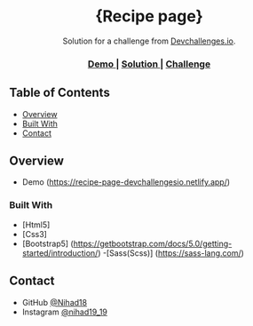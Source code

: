 <!-- Please update value in the {}  -->

<h1 align="center">{Recipe page}</h1>

<div align="center">
   Solution for a challenge from  <a href="http://devchallenges.io" target="_blank">Devchallenges.io</a>.
</div>

<div align="center">
  <h3>
    <a href="https://recipe-page-devchallengesio.netlify.app/">
      Demo
    </a>
    <span> | </span>
    <a href="https://devchallenges.io/solutions/c3guYYCMLKdUO0UjXhFm">
      Solution
    </a>
    <span> | </span>
    <a href="https://devchallenges.io/challenges/hhmesazsqgKXrTkYkt0U">
      Challenge
    </a>
  </h3>
</div>

<!-- TABLE OF CONTENTS -->

## Table of Contents
- [Overview](#overview)
- [Built With](#built-with)
- [Contact](#contact)

<!-- OVERVIEW -->
## Overview

- Demo (https://recipe-page-devchallengesio.netlify.app/)

### Built With

- [Html5]
- [Css3]
- [Bootstrap5] (https://getbootstrap.com/docs/5.0/getting-started/introduction/)
-[Sass(Scss)] (https://sass-lang.com/)

## Contact

- GitHub [@Nihad18](https://github.com/Nihad18/)
- Instagram [@nihad19_19](https://www.instagram.com/nihad19_19/)


